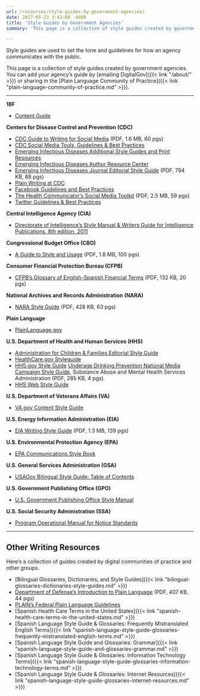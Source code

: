 ```yaml
---
url: /resources/style-guides-by-government-agencies/
date: 2017-05-23 3:43:08 -0400
title: 'Style Guides by Government Agencies'
summary: 'This page is a collection of style guides created by government agencies.'

---
```


Style guides are used to set the tone and guidelines for how an agency communicates with the public.

This page is a collection of style guides created by government agencies.  You can add your agency&#8217;s guide by [emailing DigitalGov]({{< link "/about/" >}}) or sharing in the [Plain Language Community of Practice]({{< link "plain-language-community-of-practice.md" >}}).

---

**18F**

- [Content Guide](https://content-guide.18f.gov/)

**Centers for Disease Control and Prevention (CDC)**

- [CDC Guide to Writing for Social Media](https://www.cdc.gov/socialmedia/tools/guidelines/guideforwriting.html) (PDF, 1.6 MB, 60 pgs)
- [CDC Social Media Tools, Guidelines & Best Practices](https://www.cdc.gov/socialmedia/tools/guidelines/)
- [Emerging Infectious Diseases Additional Style Guides and Print Resources](https://wwwnc.cdc.gov/eid/page/additional-style-guides-and-print-resources)
- [Emerging Infectious Diseases Author Resource Center](https://wwwnc.cdc.gov/eid/page/author-resource-center)
- [Emerging Infectious Diseases Journal Editorial Style Guide](https://wwwnc.cdc.gov/eid/pdfs/StyleGuide.pdf) (PDF, 794 KB, 88 pgs)
- [Plain Writing at CDC](https://www.cdc.gov/other/plainwriting.html)
- [Facebook Guidelines and Best Practices](https://www.cdc.gov/socialmedia/tools/guidelines/facebook-guidelines.html)
- [The Health Communicator’s Social Media Toolkit](https://www.cdc.gov/socialmedia/tools/guidelines/socialmediatoolkit.html) (PDF, 2.5 MB, 59 pgs)
- [Twitter Guidelines & Best Practices](https://www.cdc.gov/socialmedia/tools/guidelines/twitter.html)

**Central Intelligence Agency (CIA)**

- [Directorate of Intelligence’s Style Manual & Writers Guide for Intelligence Publications, 8th edition, 2011](https://www.scribd.com/doc/233259974/Directorate-of-Intelligence-Style-Manual-Writers-Guide-for-Intelligence-Publications-Eighth-Edition-2011)

**Congressional Budget Office (CBO)**

- [A Guide to Style and Usage](http://www.cbo.gov/sites/default/files/cbofiles/attachments/44975-StyleGuide.pdf) (PDF, 1.8 MB, 100 pgs)

**Consumer Financial Protection Bureau (CFPB)**

- [CFPB&#8217;s Glossary of English-Spanish Financial Terms](https://s3.amazonaws.com/files.consumerfinance.gov/f/201510_cfpb_spanish-style-guide-glossary.pdf) (PDF, 132 KB, 20 pgs)

**National Archives and Records Administration (NARA)**

- [NARA Style Guide](https://www.archives.gov/files/open/plain-writing/style-guide.pdf) (PDF, 428 KB, 63 pgs)

**Plain Language**

- [PlainLanguage.gov](https://plainlanguage.gov/)

**U.S. Department of Health and Human Services (HHS)**

- [Administration for Children & Families Editorial Style Guide](https://www.acf.hhs.gov/digital-toolbox/content/editorial-style-guide)
- [HealthCare.gov Styleguide](https://styleguide.healthcare.gov/)
- [HHS.gov Style Guide](https://www.hhs.gov/web/policies-and-standards/style-guide/) [Underage Drinking Prevention National Media Campaign Style Guide](https://www.samhsa.gov/sites/default/files/uad_campaign_style_guide.pdf), Substance Abuse and Mental Health Services Administration (PDF, 285 KB, 4 pgs)
- [HHS Web Style Guide](https://www.hhs.gov/web/policies-and-standards/web-style-guide/)

**U.S. Department of Veterans Affairs (VA)**

- [VA.gov Content Style Guide](https://design.va.gov/content-style-guide/)

**U.S. Energy Information Administration (EIA)**

- [EIA Writing Style Guide](https://www.eia.gov/about/eiawritingstyleguide.pdf) (PDF, 1.3 MB, 139 pgs)

**U.S. Environmental Protection Agency (EPA)**

- [EPA Communications Style Book](https://www.epa.gov/stylebook)

**U.S. General Services Administration (GSA)**

- [USAGov Bilingual Style Guide: Table of Contents](https://www.usa.gov/style-guide/table-of-contents)

**U.S. Government Publishing Office (GPO)**

- [U.S. Government Publishing Office Style Manual](https://www.gpo.gov/fdsys/search/pagedetails.action?collectionCode=GPO&granuleId=&packageId=GPO-STYLEMANUAL-2016)

**U.S. Social Security Administration (SSA)**

- [Program Operational Manual for Notice Standards](https://secure.ssa.gov/apps10/poms.nsf/lnx/0900610000)

* * *

## Other Writing Resources

Here&#8217;s a collection of guides created by digital communities of practice and other groups.

- [Bilingual Glossaries, Dictionaries, and Style Guides]({{< link "bilingual-glossaries-dictionaries-style-guides.md" >}})
- [Department of Defense&#8217;s Introduction to Plain Language](http://www.dtic.mil/whs/directives/plainlanguage/PlainLanguageCourse.pdf) (PDF, 407 KB, 44 pgs)
- [PLAIN&#8217;s Federal Plain Language Guidelines](http://www.plainlanguage.gov/howto/guidelines/FederalPLGuidelines/index.cfm?CFID=838730&CFTOKEN=f64d36ad05e03d58-ED6E6827-0361-55F8-E6207170C554B1DF&jsessionid=A3A593B93EAEE361431FC8D8B4799DF0.chh)
- [Spanish Health Care Terms in the United States]({{< link "spanish-health-care-terms-in-the-united-states.md" >}})
- [Spanish Language Style Guide & Glossaries: Frequently Mistranslated English Terms]({{< link "spanish-language-style-guide-glossaries-frequently-mistranslated-english-terms.md" >}})
- [Spanish Language Style Guide and Glossaries: Grammar]({{< link "spanish-language-style-guide-and-glossaries-grammar.md" >}})
- [Spanish Language Style Guide & Glossaries: Information Technology Terms]({{< link "spanish-language-style-guide-glossaries-information-technology-terms.md" >}})
- [Spanish Language Style Guide & Glossaries: Internet Resources]({{< link "spanish-language-style-guide-glossaries-internet-resources.md" >}})
